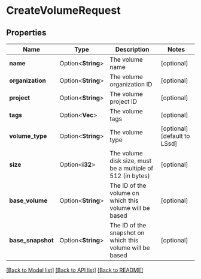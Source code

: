 # CreateVolumeRequest

## Properties

Name | Type | Description | Notes
------------ | ------------- | ------------- | -------------
**name** | Option<**String**> | The volume name | [optional]
**organization** | Option<**String**> | The volume organization ID | [optional]
**project** | Option<**String**> | The volume project ID | [optional]
**tags** | Option<**Vec<String>**> | The volume tags | [optional]
**volume_type** | Option<**String**> | The volume type | [optional][default to LSsd]
**size** | Option<**i32**> | The volume disk size, must be a multiple of 512 (in bytes) | [optional]
**base_volume** | Option<**String**> | The ID of the volume on which this volume will be based | [optional]
**base_snapshot** | Option<**String**> | The ID of the snapshot on which this volume will be based | [optional]

[[Back to Model list]](../README.md#documentation-for-models) [[Back to API list]](../README.md#documentation-for-api-endpoints) [[Back to README]](../README.md)


